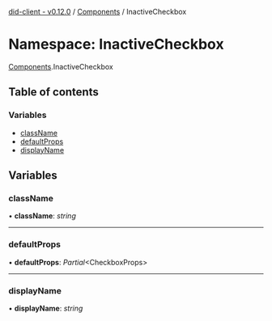 [did-client - v0.12.0](../README.md) / [Components](components.md) / InactiveCheckbox

# Namespace: InactiveCheckbox

[Components](components.md).InactiveCheckbox

## Table of contents

### Variables

- [className](components.inactivecheckbox.md#classname)
- [defaultProps](components.inactivecheckbox.md#defaultprops)
- [displayName](components.inactivecheckbox.md#displayname)

## Variables

### className

• **className**: *string*

___

### defaultProps

• **defaultProps**: *Partial*<CheckboxProps\>

___

### displayName

• **displayName**: *string*
